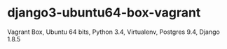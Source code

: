# django3-ubuntu64-box-vagrant
Vagrant Box, Ubuntu 64 bits, Python 3.4, Virtualenv, Postgres 9.4, Django 1.8.5
